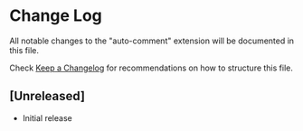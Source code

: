 # Change Log

All notable changes to the "auto-comment" extension will be documented in this file.

Check [Keep a Changelog](http://keepachangelog.com/) for recommendations on how to structure this file.

## [Unreleased]

- Initial release